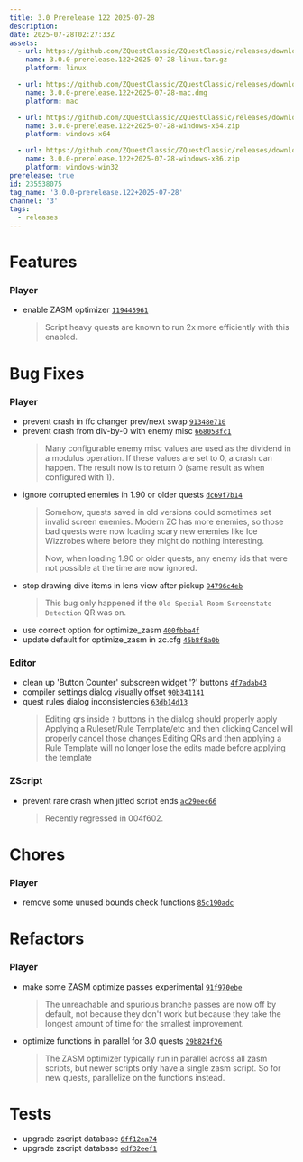 ```yaml
---
title: 3.0 Prerelease 122 2025-07-28
description: 
date: 2025-07-28T02:27:33Z
assets: 
  - url: https://github.com/ZQuestClassic/ZQuestClassic/releases/download/3.0.0-prerelease.122%2B2025-07-28/3.0.0-prerelease.122%2B2025-07-28-linux.tar.gz
    name: 3.0.0-prerelease.122+2025-07-28-linux.tar.gz
    platform: linux

  - url: https://github.com/ZQuestClassic/ZQuestClassic/releases/download/3.0.0-prerelease.122%2B2025-07-28/3.0.0-prerelease.122%2B2025-07-28-mac.dmg
    name: 3.0.0-prerelease.122+2025-07-28-mac.dmg
    platform: mac

  - url: https://github.com/ZQuestClassic/ZQuestClassic/releases/download/3.0.0-prerelease.122%2B2025-07-28/3.0.0-prerelease.122%2B2025-07-28-windows-x64.zip
    name: 3.0.0-prerelease.122+2025-07-28-windows-x64.zip
    platform: windows-x64

  - url: https://github.com/ZQuestClassic/ZQuestClassic/releases/download/3.0.0-prerelease.122%2B2025-07-28/3.0.0-prerelease.122%2B2025-07-28-windows-x86.zip
    name: 3.0.0-prerelease.122+2025-07-28-windows-x86.zip
    platform: windows-win32
prerelease: true
id: 235538075
tag_name: '3.0.0-prerelease.122+2025-07-28'
channel: '3'
tags:
  - releases
---
```





# Features

### Player

- enable ZASM optimizer [`119445961`](https://github.com/ZQuestClassic/ZQuestClassic/commit/119445961b88bd542bacfea108e82a8aedde656b)
   &nbsp;
   >Script heavy quests are known to run 2x more efficiently with this enabled. 
   >

# Bug Fixes

### Player

- prevent crash in ffc changer prev/next swap [`91348e710`](https://github.com/ZQuestClassic/ZQuestClassic/commit/91348e7104f5a5c7af1e35c712441c14541b6311)
- prevent crash from div-by-0 with enemy misc [`668058fc1`](https://github.com/ZQuestClassic/ZQuestClassic/commit/668058fc116b15abded5aa35623dff9c11b0ea10)
   &nbsp;
   >Many configurable enemy misc values are used as the dividend in a modulus operation. If these values are set to 0, a crash can happen. The result now is to return 0 (same result as when configured with 1). 
   >
- ignore corrupted enemies in 1.90 or older quests [`dc69f7b14`](https://github.com/ZQuestClassic/ZQuestClassic/commit/dc69f7b14a05fe74eb565a5f511b4a9fe595da53)
   &nbsp;
   >Somehow, quests saved in old versions could sometimes set invalid screen enemies. Modern ZC has more enemies, so those bad quests were now loading scary new enemies like Ice Wizzrobes where before they might do nothing interesting.  
   >
   >Now, when loading 1.90 or older quests, any enemy ids that were not possible at the time are now ignored. 
   >
- stop drawing dive items in lens view after pickup [`94796c4eb`](https://github.com/ZQuestClassic/ZQuestClassic/commit/94796c4eb8900065259b73a6d97617c2398ac9b4)
   &nbsp;
   >This bug only happened if the `Old Special Room Screenstate Detection` QR was on. 
   >
- use correct option for optimize_zasm [`400fbba4f`](https://github.com/ZQuestClassic/ZQuestClassic/commit/400fbba4f599647bb7887bcb50928a88b129e95c)
- update default for optimize_zasm in zc.cfg [`45b8f8a0b`](https://github.com/ZQuestClassic/ZQuestClassic/commit/45b8f8a0b8e23738794a38cff4ad8bcd48cf5951)

### Editor

- clean up 'Button Counter' subscreen widget '?' buttons [`4f7adab43`](https://github.com/ZQuestClassic/ZQuestClassic/commit/4f7adab43ade17b03986ef2a70b5f93d76f35e30)
- compiler settings dialog visually offset [`90b341141`](https://github.com/ZQuestClassic/ZQuestClassic/commit/90b3411416fa2102eb24696faaca81cdb84475b0)
- quest rules dialog inconsistencies [`63db14d13`](https://github.com/ZQuestClassic/ZQuestClassic/commit/63db14d13d21a87a1afb76557ce6387b77a31f33)
   &nbsp;
   >Editing qrs inside `?` buttons in the dialog should properly apply Applying a Ruleset/Rule Template/etc and then clicking Cancel will properly cancel those changes Editing QRs and then applying a Rule Template will no longer lose the edits made before applying the template 
   >

### ZScript

- prevent rare crash when jitted script ends [`ac29eec66`](https://github.com/ZQuestClassic/ZQuestClassic/commit/ac29eec66f325da9068afb3546241e5d6c3a9ac1)
   &nbsp;
   >Recently regressed in 004f602. 
   >

# Chores

### Player

- remove some unused bounds check functions [`85c190adc`](https://github.com/ZQuestClassic/ZQuestClassic/commit/85c190adc21d436f443bd167a053a4a1ee0f70bb)

# Refactors

### Player

- make some ZASM optimize passes experimental [`91f970ebe`](https://github.com/ZQuestClassic/ZQuestClassic/commit/91f970ebea61a3b857c519e25ca9081022b89e75)
   &nbsp;
   >The unreachable and spurious branche passes are now off by default, not because they don't work but because they take the longest amount of time for the smallest improvement. 
   >
- optimize functions in parallel for 3.0 quests [`29b824f26`](https://github.com/ZQuestClassic/ZQuestClassic/commit/29b824f26bac7facdcd2abf7710c817a27366162)
   &nbsp;
   >The ZASM optimizer typically run in parallel across all zasm scripts, but newer scripts only have a single zasm script. So for new quests, parallelize on the functions instead. 
   >

# Tests

- upgrade zscript database [`6ff12ea74`](https://github.com/ZQuestClassic/ZQuestClassic/commit/6ff12ea745f3672c6216d422edb21f7d39ef02a0)
- upgrade zscript database [`edf32eef1`](https://github.com/ZQuestClassic/ZQuestClassic/commit/edf32eef10c0cee30d8c204e41cb7b7ffaeb69b7)
